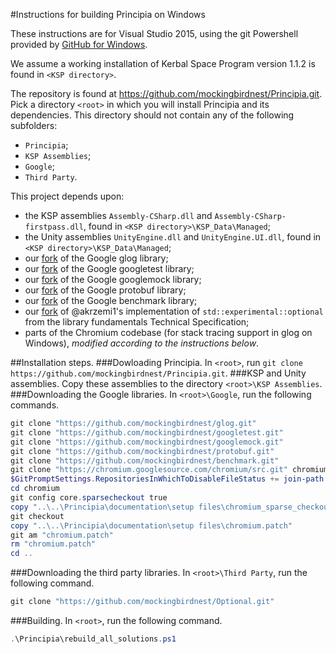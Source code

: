 #Instructions for building Principia on Windows

These instructions are for Visual Studio 2015, using the git
Powershell provided by [GitHub for Windows](https://windows.github.com/).

We assume a working installation of Kerbal Space Program version 1.1.2 is
found in `<KSP directory>`.

The repository is found at https://github.com/mockingbirdnest/Principia.git.
Pick a directory `<root>` in which you will install Principia and its
dependencies.
This directory should not contain any of the following subfolders:
- `Principia`;
- `KSP Assemblies`;
- `Google`;
- `Third Party`.

This project depends upon:
- the KSP assemblies `Assembly-CSharp.dll` and `Assembly-CSharp-firstpass.dll`,
  found in `<KSP directory>\KSP_Data\Managed`;
- the Unity assemblies `UnityEngine.dll` and `UnityEngine.UI.dll`, found in
  `<KSP directory>\KSP_Data\Managed`;
- our [fork](https://github.com/mockingbirdnest/glog) of the Google glog
  library;
- our [fork](https://github.com/mockingbirdnest/googletest) of the Google googletest
  library;
- our [fork](https://github.com/mockingbirdnest/googlemock) of the Google googlemock
  library;
- our [fork](https://github.com/mockingbirdnest/protobuf) of the Google
  protobuf library;
- our [fork](https://github.com/mockingbirdnest/benchmark) of the Google
  benchmark library;
- our [fork](https://github.com/mockingbirdnest/Optional) of @akrzemi1's implementation of `std::experimental::optional` from the library fundamentals Technical Specification;
- parts of the Chromium codebase (for stack tracing support in glog on Windows),
  *modified according to the instructions below*.

##Installation steps.
###Dowloading Principia.
In `<root>`, run `git clone https://github.com/mockingbirdnest/Principia.git`.
###KSP and Unity assemblies.
Copy these assemblies to the directory `<root>\KSP Assemblies`.
###Downloading the Google libraries.
In `<root>\Google`, run the following commands.
```powershell
git clone "https://github.com/mockingbirdnest/glog.git"
git clone "https://github.com/mockingbirdnest/googletest.git"
git clone "https://github.com/mockingbirdnest/googlemock.git"
git clone "https://github.com/mockingbirdnest/protobuf.git"
git clone "https://github.com/mockingbirdnest/benchmark.git"
git clone "https://chromium.googlesource.com/chromium/src.git" chromium -n --depth 1 -b "40.0.2193.1"
$GitPromptSettings.RepositoriesInWhichToDisableFileStatus += join-path  (gi -path .).FullName chromium
cd chromium
git config core.sparsecheckout true
copy "..\..\Principia\documentation\setup files\chromium_sparse_checkout.txt" ".git/info/sparse-checkout"
git checkout
copy "..\..\Principia\documentation\setup files\chromium.patch"
git am "chromium.patch"
rm "chromium.patch"
cd ..
```
###Downloading the third party libraries.
In `<root>\Third Party`, run the following command.
```powershell
git clone "https://github.com/mockingbirdnest/Optional.git"
```

###Building.
In `<root>`, run the following command.
```powershell
.\Principia\rebuild_all_solutions.ps1
```
